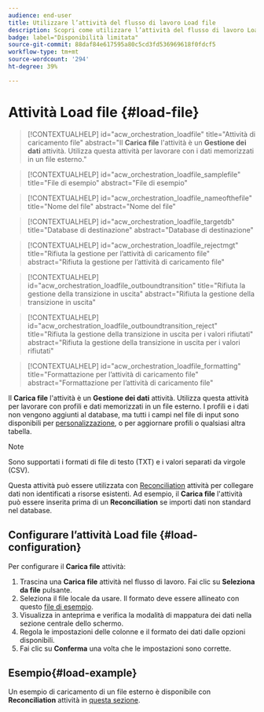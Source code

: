 ```yaml
---
audience: end-user
title: Utilizzare l’attività del flusso di lavoro Load file
description: Scopri come utilizzare l’attività del flusso di lavoro Load file
badge: label="Disponibilità limitata"
source-git-commit: 88daf84e617595a80c5cd3fd536969618f0fdcf5
workflow-type: tm+mt
source-wordcount: '294'
ht-degree: 39%

---
```


# Attività Load file {#load-file}

>[!CONTEXTUALHELP]
>id="acw_orchestration_loadfile"
>title="Attività di caricamento file"
>abstract="Il **Carica file** l&#39;attività è un **Gestione dei dati** attività. Utilizza questa attività per lavorare con i dati memorizzati in un file esterno."

>[!CONTEXTUALHELP]
>id="acw_orchestration_loadfile_samplefile"
>title="File di esempio"
>abstract="File di esempio"

>[!CONTEXTUALHELP]
>id="acw_orchestration_loadfile_nameofthefile"
>title="Nome del file"
>abstract="Nome del file"

>[!CONTEXTUALHELP]
>id="acw_orchestration_loadfile_targetdb"
>title="Database di destinazione"
>abstract="Database di destinazione"

>[!CONTEXTUALHELP]
>id="acw_orchestration_loadfile_rejectmgt"
>title="Rifiuta la gestione per l’attività di caricamento file"
>abstract="Rifiuta la gestione per l’attività di caricamento file"

>[!CONTEXTUALHELP]
>id="acw_orchestration_loadfile_outboundtransition"
>title="Rifiuta la gestione della transizione in uscita"
>abstract="Rifiuta la gestione della transizione in uscita"

>[!CONTEXTUALHELP]
>id="acw_orchestration_loadfile_outboundtransition_reject"
>title="Rifiuta la gestione della transizione in uscita per i valori rifiutati"
>abstract="Rifiuta la gestione della transizione in uscita per i valori rifiutati"

>[!CONTEXTUALHELP]
>id="acw_orchestration_loadfile_formatting"
>title="Formattazione per l’attività di caricamento file"
>abstract="Formattazione per l’attività di caricamento file"


Il **Carica file** l&#39;attività è un **Gestione dei dati** attività. Utilizza questa attività per lavorare con profili e dati memorizzati in un file esterno. I profili e i dati non vengono aggiunti al database, ma tutti i campi nel file di input sono disponibili per [personalizzazione](../../personalization/gs-personalization.md), o per aggiornare profili o qualsiasi altra tabella.


>[!NOTE]
>Sono supportati i formati di file di testo (TXT) e i valori separati da virgole (CSV).


Questa attività può essere utilizzata con [Reconciliation](reconciliation.md) attività per collegare dati non identificati a risorse esistenti. Ad esempio, il **Carica file** l&#39;attività può essere inserita prima di un **Reconciliation** se importi dati non standard nel database.


## Configurare l’attività Load file {#load-configuration}

Per configurare il **Carica file** attività:


1. Trascina una **Carica file** attività nel flusso di lavoro. Fai clic su **Seleziona da file** pulsante.
1. Seleziona il file locale da usare. Il formato deve essere allineato con questo [file di esempio](../../audience/file-audience.md#sample-file).
1. Visualizza in anteprima e verifica la modalità di mappatura dei dati nella sezione centrale dello schermo.
1. Regola le impostazioni delle colonne e il formato dei dati dalle opzioni disponibili.
1. Fai clic su **Conferma** una volta che le impostazioni sono corrette.

## Esempio{#load-example}

Un esempio di caricamento di un file esterno è disponibile con **Reconciliation** attività in [questa sezione](reconciliation.md#example).